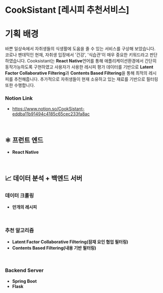 # CookSistant [레시피 추천서비스]

기획 배경
===

바쁜 일상속에서 자취생들의 식생활에 도움을 줄 수 있는 서비스를 구상해 보았습니다.
코로나 팬데믹인 현재, 자취생 입장에서 '건강', '식습관'이 매우 중요한 키워드라고 판단하였습니다.
Cooksistant는 <strong>React Native</strong>언어를 통해 애플리케이션환경에서 간단히 동작가능하도록 구현하였고 사용자가 사용한 레시피 평가 데이터를 기반으로 <strong>Latent Factor Collaborative Filtering</strong>과 <strong>Contents Based Filtering</strong>을 통해 최적의 레시피를 추천해줍니다. 추가적으로 자취생들이 현재 소유하고 있는 재료를 기반으로 필터링 또한 수행합니다.


### Notion Link

- https://www.notion.so/CookSistant-eddba11b91494c4185c65cec233fa8ac

<br/>

## :atom_symbol: 프런트 엔드

- <strong>React Native</strong>

<br/>


## :chart_with_upwards_trend:   데이터 분석 + 백엔드 서버

### 데이터 크롤링

- <strong>만개의 레시피</strong>

<br/>

### 추천 알고리즘

- <strong>Latent Factor Collaborative Filtering(잠재 요인 협업 필터링)</strong>
- <strong>Contents Based Filtering(내용 기반 필터링)</strong>

<br/>

### Backend Server

- <strong>Spring Boot</strong>
- <strong>Flask</strong>

<br/>